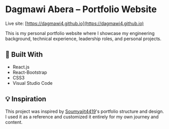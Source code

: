 # Dagmawi Abera – Portfolio Website

Live site: [https://dagmawi4.github.io](https://dagmawi4.github.io)

This is my personal portfolio website where I showcase my engineering background, technical experience, leadership roles, and personal projects.

## 🔧 Built With

- React.js
- React-Bootstrap
- CSS3
- Visual Studio Code

## 💡 Inspiration

This project was inspired by [Soumyajit4419](https://github.com/soumyajit4419/Portfolio)'s portfolio structure and design. I used it as a reference and customized it entirely for my own journey and content.


